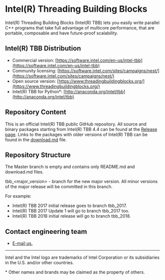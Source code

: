 # Intel(R) Threading Building Blocks

Intel(R) Threading Building Blocks (Intel(R) TBB) lets you easily write parallel C++ programs that take
full advantage of multicore performance, that are portable, composable and have future-proof scalability.

## Intel(R) TBB Distribution
* Commercial version: [https://software.intel.com/en-us/intel-tbb](https://software.intel.com/en-us/intel-tbb)
* Community licensing: [https://software.intel.com/sites/campaigns/nest/](https://software.intel.com/sites/campaigns/nest/)
* Open source version: [https://www.threadingbuildingblocks.org/](https://www.threadingbuildingblocks.org/)
* Intel(R) TBB for Python\*: [http://anaconda.org/intel/tbb](http://anaconda.org/intel/tbb)

## Repository Content
This is an official Intel(R) TBB public GitHub repository. All source and binary packages starting from Intel(R) TBB 4.4
can be found at the [Release page](https://github.com/01org/tbb/releases). Links to the packages with older versions of 
Intel(R) TBB can be found in the [download.md](download.md) file.

## Repository Structure
The Master branch is empty and contains only README.md and download.md files.

tbb_\<major_version\> - branch for the new major version. All minor versions of the major release will be committed in this branch.

For example:
* Intel(R) TBB 2017 initial release goes to branch tbb_2017.
* Intel(R) TBB 2017 Update 1 will go to branch tbb_2017 too.
* Intel(R) TBB 2018 initial release will go to branch tbb_2018.

## Сontact engineering team
* [E-mail us.](mailto:inteltbbdevelopers@intel.com)

------------------------------------------------------------------------
Intel and the Intel logo are trademarks of Intel Corporation or its subsidiaries in the U.S. and/or other countries.

\* Other names and brands may be claimed as the property of others.
